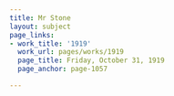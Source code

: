 ```yaml
---
title: Mr Stone
layout: subject
page_links:
- work_title: '1919'
  work_url: pages/works/1919
  page_title: Friday, October 31, 1919
  page_anchor: page-1057

---
```

